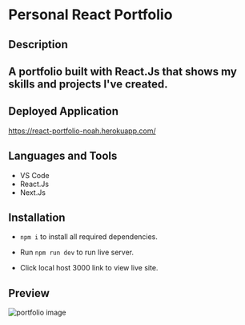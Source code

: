 # Personal React Portfolio

<h2>Description<br><h2>A portfolio built with React.Js that shows my skills and projects I've created.
  
## Deployed Application
https://react-portfolio-noah.herokuapp.com/
  
<h2 align="left">Languages and Tools</h2>

- VS Code
- React.Js
- Next.Js
<h2 align="left">Installation</h2>
   
  * ```npm i``` to install all required dependencies.
   
  * Run ```npm run dev``` to run live server.
  
  * Click local host 3000 link to view live site.
  
  ## Preview
  ![portfolio image](https://user-images.githubusercontent.com/84366215/139292136-b2ce1e3e-0638-4912-8085-c89f97b7d1f7.png)
